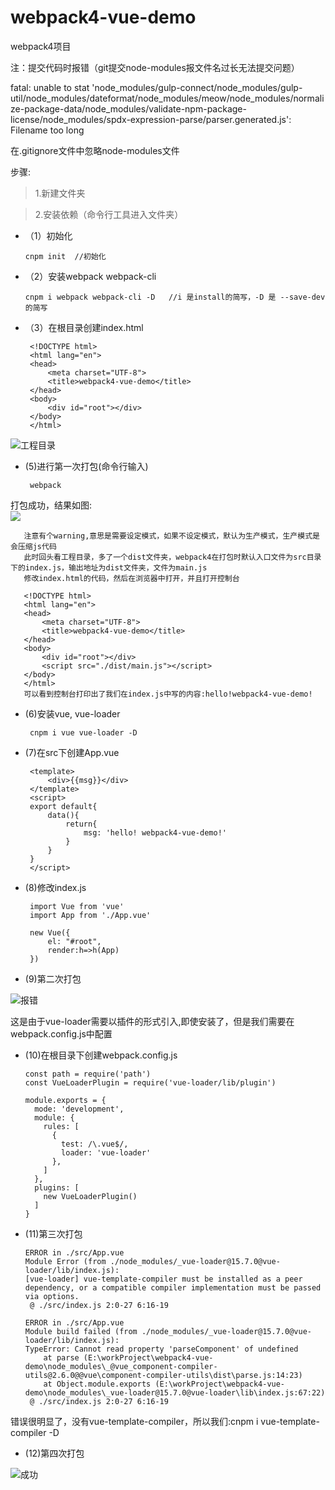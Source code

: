 # webpack4-vue-demo
webpack4项目

注：提交代码时报错（git提交node-modules报文件名过长无法提交问题）

fatal: unable to stat 'node_modules/gulp-connect/node_modules/gulp-util/node_modules/dateformat/node_modules/meow/node_modules/normalize-package-data/node_modules/validate-npm-package-license/node_modules/spdx-expression-parse/parser.generated.js': Filename too long

在.gitignore文件中忽略node-modules文件

步骤:
> 1.新建文件夹

> 2.安装依赖（命令行工具进入文件夹）

- （1）初始化
     
      cnpm init  //初始化
      
- （2）安装webpack webpack-cli
 
      cnpm i webpack webpack-cli -D   //i 是install的简写，-D 是 --save-dev的简写
   
- （3）在根目录创建index.html

       <!DOCTYPE html>
       <html lang="en">
       <head>
           <meta charset="UTF-8">
           <title>webpack4-vue-demo</title>
       </head>
       <body>
           <div id="root"></div>
       </body>
       </html>  
![工程目录](https://upload-images.jianshu.io/upload_images/12642255-583727756e84c187.png)

- (5)进行第一次打包(命令行输入)

       webpack

打包成功，结果如图:       
![](https://upload-images.jianshu.io/upload_images/12642255-2e1421dde8e55b83.png) 
       
       注意有个warning,意思是需要设定模式，如果不设定模式，默认为生产模式，生产模式是会压缩js代码
       此时回头看工程目录，多了一个dist文件夹，webpack4在打包时默认入口文件为src目录下的index.js，输出地址为dist文件夹，文件为main.js
       修改index.html的代码，然后在浏览器中打开，并且打开控制台
      
       <!DOCTYPE html>
       <html lang="en">
       <head>
           <meta charset="UTF-8">
           <title>webpack4-vue-demo</title>
       </head>
       <body>
           <div id="root"></div>
           <script src="./dist/main.js"></script>
       </body>
       </html>
       可以看到控制台打印出了我们在index.js中写的内容:hello!webpack4-vue-demo!   
   
- (6)安装vue, vue-loader
       
       cnpm i vue vue-loader -D

- (7)在src下创建App.vue
       
       <template>
           <div>{{msg}}</div>
       </template>
       <script>
       export default{
           data(){
               return{
                   msg: 'hello! webpack4-vue-demo!'
               }
           }
       }
       </script>
       
- (8)修改index.js
       
       import Vue from 'vue'
       import App from './App.vue'
       
       new Vue({
           el: "#root",
           render:h=>h(App)
       })

- (9)第二次打包

![报错](https://upload-images.jianshu.io/upload_images/12642255-17d66345fc7e2877.png)

这是由于vue-loader需要以插件的形式引入,即使安装了，但是我们需要在webpack.config.js中配置

- (10)在根目录下创建webpack.config.js

      const path = require('path')
      const VueLoaderPlugin = require('vue-loader/lib/plugin')
       
      module.exports = {
        mode: 'development',
        module: {
          rules: [
            {
              test: /\.vue$/,
              loader: 'vue-loader'
            },
          ]
        },
        plugins: [
          new VueLoaderPlugin()
        ]
      }

- (11)第三次打包
      
      ERROR in ./src/App.vue
      Module Error (from ./node_modules/_vue-loader@15.7.0@vue-loader/lib/index.js):
      [vue-loader] vue-template-compiler must be installed as a peer dependency, or a compatible compiler implementation must be passed via options.
       @ ./src/index.js 2:0-27 6:16-19
      
      ERROR in ./src/App.vue
      Module build failed (from ./node_modules/_vue-loader@15.7.0@vue-loader/lib/index.js):
      TypeError: Cannot read property 'parseComponent' of undefined
          at parse (E:\workProject\webpack4-vue-demo\node_modules\_@vue_component-compiler-utils@2.6.0@@vue\component-compiler-utils\dist\parse.js:14:23)
          at Object.module.exports (E:\workProject\webpack4-vue-demo\node_modules\_vue-loader@15.7.0@vue-loader\lib\index.js:67:22)
       @ ./src/index.js 2:0-27 6:16-19
错误很明显了，没有vue-template-compiler，所以我们:cnpm i vue-template-compiler -D

- (12)第四次打包

![成功](https://upload-images.jianshu.io/upload_images/12642255-9bff1a5f635383e5.png)